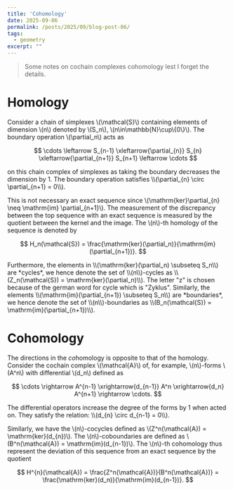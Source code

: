 ```yaml
---
title: 'Cohomology'
date: 2025-09-06
permalink: /posts/2025/09/blog-post-06/
tags:
  - geometry
excerpt: ""
---
```


> Some notes on cochain complexes cohomology lest I forget the details.

# Homology
Consider a chain of simplexes \\(\mathcal{S}\\) containing elements of dimension \\(n\\) denoted by \\(S_n\\), \\(n\in\mathbb{N}\cup\\\{0\\\}\\). The boundary operation \\(\partial_n\\) acts as
<p>

$$
\cdots \leftarrow S_{n-1} \xleftarrow{\partial_{n}} S_{n} \xleftarrow{\partial_{n+1}} S_{n+1} \leftarrow \cdots
$$
</p>
on this chain complex of simplexes as taking the boundary decreases the dimension by 1. The boundary operation satisfies \\(\partial_{n} \circ \partial_{n+1} = 0\\).

This is not necessary an exact sequence since \\(\mathrm{ker}\partial_{n} \neq \mathrm{im} \partial_{n+1}\\). The measurement of the discrepancy between the top sequence with an exact sequence is measured by the quotient between the kernel and the image. The \\(n\\)-th homology of the sequence is denoted by
<p>

$$
H_n(\mathcal{S}) = \frac{\mathrm{ker}(\partial_n)}{\mathrm{im}(\partial_{n+1})}.
$$
</p>
Furthermore, the elements in \\(\mathrm{ker}(\partial_n) \subseteq S_n\\) are *cycles*, we hence denote the set of \\(n\\)-cycles as \\(Z_n(\mathcal{S}) = \mathrm{ker}(\partial_n)\\). The letter "z" is chosen because of the german word for cycle which is "Zyklus". Similarly, the elements \\(\mathrm{im}(\partial_{n+1}) \subseteq S_n\\) are *boundaries*, we hence denote the set of \\(n\\)-boundaries as \\(B_n(\mathcal{S}) = \mathrm{im}(\partial_{n+1})\\).


# Cohomology
The directions in the *co*homology is opposite to that of the homology. Consider the cochain complex \\(\mathcal{A}\\) of, for example, \\(n\\)-forms \\(A^n\\) with differential \\(d_n\\) defined as
<p>

$$
\cdots \rightarrow A^{n-1} \xrightarrow{d_{n-1}} A^n \xrightarrow{d_n} A^{n+1} \rightarrow \cdots.
$$
</p>
The differential operators increase the degree of the forms by 1 when acted on. They satisfy the relation: \\(d_{n} \circ d_{n-1} = 0\\).

Similarly, we have the \\(n\\)-cocycles defined as \\(Z^n(\mathcal{A}) = \mathrm{ker}(d_{n})\\). The \\(n\\)-coboundaries are defined as \\(B^n(\mathcal{A}) = \mathrm{im}(d_{n-1})\\). The \\(n\\)-th cohomology thus represent the deviation of this sequence from an exact sequence by the quotient
<p>

$$
H^{n}(\mathcal{A}) = \frac{Z^n(\mathcal{A})}{B^n(\mathcal{A})} = \frac{\mathrm{ker}(d_n)}{\mathrm{im}(d_{n-1})}.
$$
</p>
